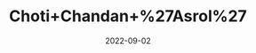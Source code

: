 ---
title: 'Choti+Chandan+%27Asrol%27'
date: '2022-09-02' 
metatag: '' 
inventory: '0' 
draft: false 
# meta description 
shortDescripton: ''
description: 'Herb'
longdescription: ''
featured: True
# product Price
price: '60.0'
# Product Short Description
shortDescription: ''
productID: '3839593E-9B2A-ED11-9968-005056B3A416'
type: 'products'
category: 'Herb' 
thumnailproduct: 'https://aminsaddiquidawakhana.eralive.net/images/products/3839593E-9B2A-ED11-9968-005056B3A4161.png' 
images:
  - image: 'images/products/3839593E-9B2A-ED11-9968-005056B3A4161.png'  
Variants:
---